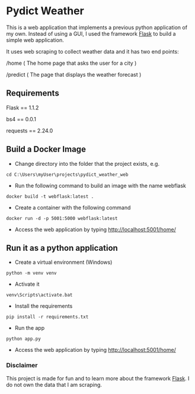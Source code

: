 # Pydict Weather

This is a web application that implements a previous python application of my own. Instead of using a GUI, I used the framework [Flask](https://flask.palletsprojects.com/en/1.1.x/) to build a simple web application.

It uses web scraping to collect weather data and it has two end points:

/home ( The home page that asks the user for a city )

/predict ( The page that displays the weather forecast )

## Requirements
Flask == 1.1.2

bs4 == 0.0.1

requests == 2.24.0

## Build a Docker Image
* Change directory into the folder that the project exists, e.g.
```
cd C:\Users\myUser\projects\pydict_weather_web
```
* Run the following command to build an image with the name webflask
```
docker build -t webflask:latest .
```
* Create a container with the following command 
```
docker run -d -p 5001:5000 webflask:latest
```
* Access the web application by typing [http://localhost:5001/home/](http://localhost:5001/home/)

## Run it as a python application
* Create a virtual environment (Windows)
```
python -m venv venv
```
* Activate it
```
venv\Scripts\activate.bat
```
* Install the requirements
```
pip install -r requirements.txt
```
* Run the app
```
python app.py
```
* Access the web application by typing [http://localhost:5001/home/](http://localhost:5001/home/)

### Disclaimer

This project is made for fun and to learn more about the framework [Flask](https://flask.palletsprojects.com/en/1.1.x/).
I do not own the data that I am scraping.